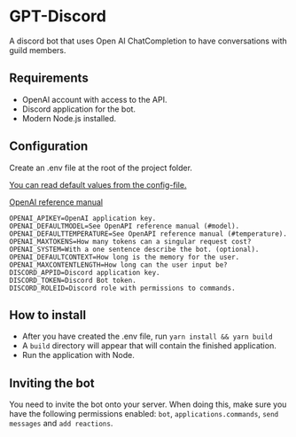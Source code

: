 # GPT-Discord

A discord bot that uses Open AI ChatCompletion to have conversations with guild members.

## Requirements

- OpenAI account with access to the API.
- Discord application for the bot.
- Modern Node.js installed.

## Configuration

Create an .env file at the root of the project folder.

[You can read default values from the config-file.](https://github.com/ahoys/gpt-discord/blob/main/src/config.ts)

[OpenAI reference manual](https://platform.openai.com/docs/api-reference/completions/create)

```
OPENAI_APIKEY=OpenAI application key.
OPENAI_DEFAULTMODEL=See OpenAPI reference manual (#model).
OPENAI_DEFAULTTEMPERATURE=See OpenAPI reference manual (#temperature).
OPENAI_MAXTOKENS=How many tokens can a singular request cost?
OPENAI_SYSTEM=With a one sentence describe the bot. (optional).
OPENAI_DEFAULTCONTEXT=How long is the memory for the user.
OPENAI_MAXCONTENTLENGTH=How long can the user input be?
DISCORD_APPID=Discord application key.
DISCORD_TOKEN=Discord Bot token.
DISCORD_ROLEID=Discord role with permissions to commands.
```

## How to install

- After you have created the .env file, run `yarn install && yarn build`
- A `build` directory will appear that will contain the finished application.
- Run the application with Node.

## Inviting the bot

You need to invite the bot onto your server. When doing this, make sure you have the following permissions enabled: `bot`, `applications.commands`, `send messages` and `add reactions`.
